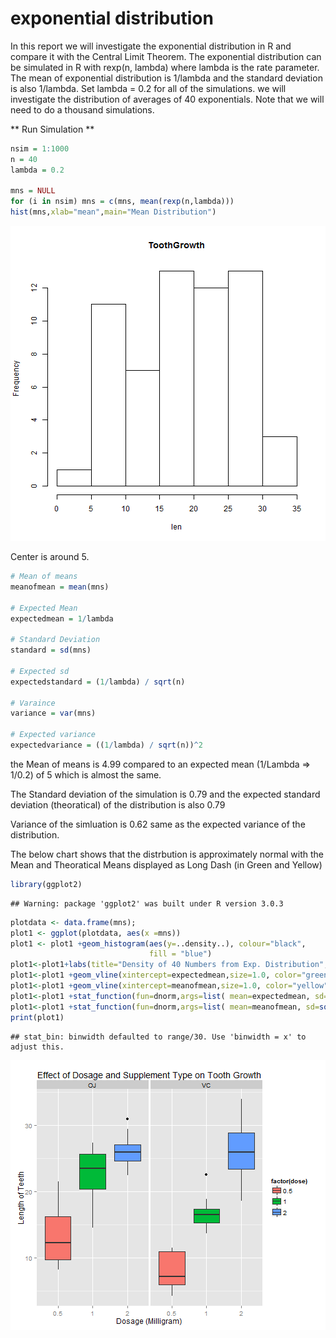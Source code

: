 exponential distribution
========================================================

In this report we will investigate the exponential distribution in R and compare it with the Central Limit Theorem. 
The exponential distribution can be simulated in R with rexp(n, lambda) where lambda is the rate parameter. The mean of exponential distribution is 1/lambda and the standard deviation is also 1/lambda. Set lambda = 0.2 for all of the simulations. we will investigate the distribution of averages of 40 exponentials. Note that we will need to do a thousand simulations.


** Run Simulation **


```r
nsim = 1:1000
n = 40
lambda = 0.2

mns = NULL
for (i in nsim) mns = c(mns, mean(rexp(n,lambda)))
hist(mns,xlab="mean",main="Mean Distribution")
```

![plot of chunk unnamed-chunk-1](figure/unnamed-chunk-1.png) 

Center is around 5.


```r
# Mean of means
meanofmean = mean(mns)

# Expected Mean
expectedmean = 1/lambda

# Standard Deviation
standard = sd(mns)

# Expected sd
expectedstandard = (1/lambda) / sqrt(n)

# Varaince
variance = var(mns)

# Expected variance
expectedvariance = ((1/lambda) / sqrt(n))^2
```


the Mean of means is 4.99 compared to an expected mean (1/Lambda => 1/0.2) of 5 which is almost the same.

The Standard deviation of the simulation is 0.79 and the expected standard deviation (theoratical) of the distribution is also 0.79

Variance of the simluation is 0.62 same as the expected variance of the distribution.

The below chart shows that the distrbution is approximately normal with the Mean and Theoratical Means displayed as Long Dash (in Green and Yellow)


```r
library(ggplot2)
```

```
## Warning: package 'ggplot2' was built under R version 3.0.3
```

```r
plotdata <- data.frame(mns);
plot1 <- ggplot(plotdata, aes(x =mns))
plot1 <- plot1 +geom_histogram(aes(y=..density..), colour="black",
                               fill = "blue")
plot1<-plot1+labs(title="Density of 40 Numbers from Exp. Distribution", x="Mean of 40 Selections", y="Density")
plot1<-plot1 +geom_vline(xintercept=expectedmean,size=1.0, color="green",linetype ="longdash")
plot1<-plot1 +geom_vline(xintercept=meanofmean,size=1.0, color="yellow",linetype = "longdash")
plot1<-plot1 +stat_function(fun=dnorm,args=list( mean=expectedmean, sd=sqrt(expectedvariance)),color = "green", size = 1.0)
plot1<-plot1 +stat_function(fun=dnorm,args=list( mean=meanofmean, sd=sqrt(variance)),color = "yellow", size = 1.0)
print(plot1)
```

```
## stat_bin: binwidth defaulted to range/30. Use 'binwidth = x' to adjust this.
```

![plot of chunk unnamed-chunk-3](figure/unnamed-chunk-3.png) 




